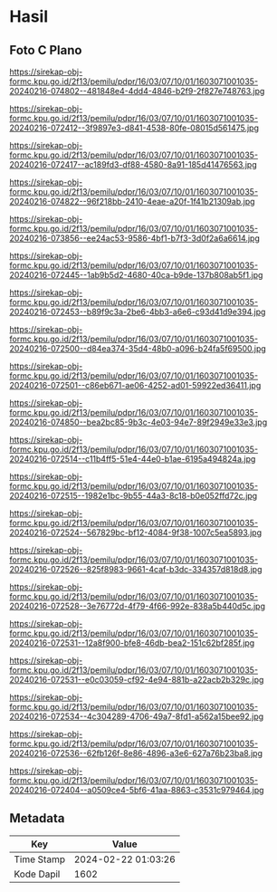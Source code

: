 # Hasil

## Foto C Plano

https://sirekap-obj-formc.kpu.go.id/2f13/pemilu/pdpr/16/03/07/10/01/1603071001035-20240216-074802--481848e4-4dd4-4846-b2f9-2f827e748763.jpg

https://sirekap-obj-formc.kpu.go.id/2f13/pemilu/pdpr/16/03/07/10/01/1603071001035-20240216-072412--3f9897e3-d841-4538-80fe-08015d561475.jpg

https://sirekap-obj-formc.kpu.go.id/2f13/pemilu/pdpr/16/03/07/10/01/1603071001035-20240216-072417--ac189fd3-df88-4580-8a91-185d41476563.jpg

https://sirekap-obj-formc.kpu.go.id/2f13/pemilu/pdpr/16/03/07/10/01/1603071001035-20240216-074822--96f218bb-2410-4eae-a20f-1f41b21309ab.jpg

https://sirekap-obj-formc.kpu.go.id/2f13/pemilu/pdpr/16/03/07/10/01/1603071001035-20240216-073856--ee24ac53-9586-4bf1-b7f3-3d0f2a6a6614.jpg

https://sirekap-obj-formc.kpu.go.id/2f13/pemilu/pdpr/16/03/07/10/01/1603071001035-20240216-072445--1ab9b5d2-4680-40ca-b9de-137b808ab5f1.jpg

https://sirekap-obj-formc.kpu.go.id/2f13/pemilu/pdpr/16/03/07/10/01/1603071001035-20240216-072453--b89f9c3a-2be6-4bb3-a6e6-c93d41d9e394.jpg

https://sirekap-obj-formc.kpu.go.id/2f13/pemilu/pdpr/16/03/07/10/01/1603071001035-20240216-072500--d84ea374-35d4-48b0-a096-b24fa5f69500.jpg

https://sirekap-obj-formc.kpu.go.id/2f13/pemilu/pdpr/16/03/07/10/01/1603071001035-20240216-072501--c86eb671-ae06-4252-ad01-59922ed36411.jpg

https://sirekap-obj-formc.kpu.go.id/2f13/pemilu/pdpr/16/03/07/10/01/1603071001035-20240216-074850--bea2bc85-9b3c-4e03-94e7-89f2949e33e3.jpg

https://sirekap-obj-formc.kpu.go.id/2f13/pemilu/pdpr/16/03/07/10/01/1603071001035-20240216-072514--c11b4ff5-51e4-44e0-b1ae-6195a494824a.jpg

https://sirekap-obj-formc.kpu.go.id/2f13/pemilu/pdpr/16/03/07/10/01/1603071001035-20240216-072515--1982e1bc-9b55-44a3-8c18-b0e052ffd72c.jpg

https://sirekap-obj-formc.kpu.go.id/2f13/pemilu/pdpr/16/03/07/10/01/1603071001035-20240216-072524--567829bc-bf12-4084-9f38-1007c5ea5893.jpg

https://sirekap-obj-formc.kpu.go.id/2f13/pemilu/pdpr/16/03/07/10/01/1603071001035-20240216-072526--825f8983-9661-4caf-b3dc-334357d818d8.jpg

https://sirekap-obj-formc.kpu.go.id/2f13/pemilu/pdpr/16/03/07/10/01/1603071001035-20240216-072528--3e76772d-4f79-4f66-992e-838a5b440d5c.jpg

https://sirekap-obj-formc.kpu.go.id/2f13/pemilu/pdpr/16/03/07/10/01/1603071001035-20240216-072531--12a8f900-bfe8-46db-bea2-151c62bf285f.jpg

https://sirekap-obj-formc.kpu.go.id/2f13/pemilu/pdpr/16/03/07/10/01/1603071001035-20240216-072531--e0c03059-cf92-4e94-881b-a22acb2b329c.jpg

https://sirekap-obj-formc.kpu.go.id/2f13/pemilu/pdpr/16/03/07/10/01/1603071001035-20240216-072534--4c304289-4706-49a7-8fd1-a562a15bee92.jpg

https://sirekap-obj-formc.kpu.go.id/2f13/pemilu/pdpr/16/03/07/10/01/1603071001035-20240216-072536--62fb126f-8e86-4896-a3e6-627a76b23ba8.jpg

https://sirekap-obj-formc.kpu.go.id/2f13/pemilu/pdpr/16/03/07/10/01/1603071001035-20240216-072404--a0509ce4-5bf6-41aa-8863-c3531c979464.jpg


## Metadata

| Key        | Value               |
| ---------- | ------------------- |
| Time Stamp | 2024-02-22 01:03:26 |
| Kode Dapil | 1602                |



